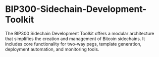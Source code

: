 # BIP300-Sidechain-Development-Toolkit
The BIP300 Sidechain Development Toolkit offers a modular architecture that simplifies the creation and management of Bitcoin sidechains. It includes core functionality for two-way pegs, template generation, deployment automation, and monitoring tools.
